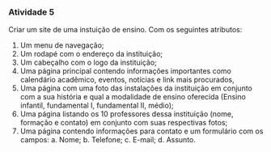 ### Atividade 5

Criar um site de uma instuição de ensino. Com os seguintes atributos:
1. Um menu de navegação;
2. Um rodapé com o endereço da instituição;
3. Um cabeçalho com o logo da instituição;
4. Uma página principal contendo informações importantes como calendário
acadêmico, eventos, notícias e link mais procurados,
5. Uma página com uma foto das instalações da instituição em conjunto com a sua
história e qual a modalidade de ensino oferecida (Ensino infantil, fundamental I,
fundamental II, médio);
6. Uma página listando os 10 professores dessa instituição (nome, formação e
contato) em conjunto com suas respectivas fotos;
7. Uma página contendo informações para contato e um formulário com os
campos:
    a. Nome;
    b. Telefone;
    c. E-mail;
    d. Assunto. 